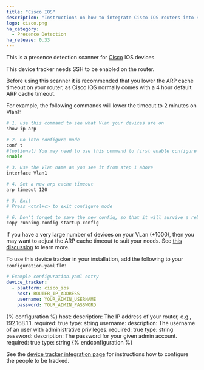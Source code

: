 ```yaml
---
title: "Cisco IOS"
description: "Instructions on how to integrate Cisco IOS routers into Home Assistant."
logo: cisco.png
ha_category:
  - Presence Detection
ha_release: 0.33
---
```


This is a presence detection scanner for [Cisco](https://www.cisco.com/) IOS devices.

<div class='note warning'>
This device tracker needs SSH to be enabled on the router.
</div>

Before using this scanner it is recommended that you lower the ARP cache timeout on your router, as Cisco IOS normally comes with a 4 hour default ARP cache timeout.

For example, the following commands will lower the timeout to 2 minutes on Vlan1:

```bash
# 1. use this command to see what Vlan your devices are on
show ip arp

# 2. Go into configure mode
conf t
#(optional) You may need to use this command to first enable configure mode in some routers
enable

# 3. Use the Vlan name as you see it from step 1 above
interface Vlan1

# 4. Set a new arp cache timeout
arp timeout 120

# 5. Exit
# Press <ctrl+c> to exit configure mode

# 6. Don't forget to save the new config, so that it will survive a reboot
copy running-config startup-config
```

<div class='note warning'>

If you have a very large number of devices on your VLan (+1000), then you may want to adjust the ARP cache timeout to suit your needs. See [this discussion](https://supportforums.cisco.com/discussion/10169296/arp-timeout) to learn more.

</div>

To use this device tracker in your installation, add the following to your `configuration.yaml` file:

```yaml
# Example configuration.yaml entry
device_tracker:
  - platform: cisco_ios
    host: ROUTER_IP_ADDRESS
    username: YOUR_ADMIN_USERNAME
    password: YOUR_ADMIN_PASSWORD
```

{% configuration %}
host:
  description: The IP address of your router, e.g., 192.168.1.1.
  required: true
  type: string
username:
  description: The username of an user with administrative privileges.
  required: true
  type: string
password:
  description: The password for your given admin account.
  required: true
  type: string
{% endconfiguration %}

See the [device tracker integration page](/integrations/device_tracker/) for instructions how to configure the people to be tracked.
